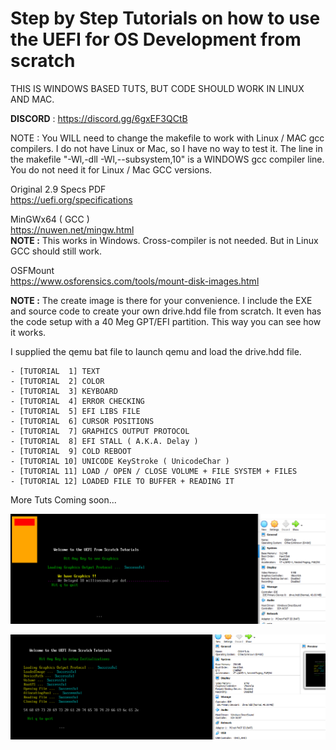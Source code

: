 # Step by Step Tutorials on how to use the UEFI for OS Development from scratch

THIS IS WINDOWS BASED TUTS, BUT CODE SHOULD WORK IN LINUX AND MAC.  

**DISCORD** : https://discord.gg/6gxEF3QCtB  

NOTE : You WILL need to change the makefile to work with Linux / MAC gcc compilers. I do not have Linux or Mac, so I have no way to test it. The line in the makefile "-Wl,-dll -Wl,--subsystem,10" is a WINDOWS gcc compiler line. You do not need it for Linux / Mac GCC versions.  

Original 2.9 Specs PDF  
https://uefi.org/specifications 

MinGWx64 ( GCC )  
https://nuwen.net/mingw.html  
**NOTE :** This works in Windows. Cross-compiler is not needed. But in Linux GCC should still work.  

OSFMount  
https://www.osforensics.com/tools/mount-disk-images.html  

**NOTE :** The create image is there for your convenience. I include the EXE and source code to create your own drive.hdd file from scratch. It even has the code setup with a 40 Meg GPT/EFI partition. This way you can see how it works.  

I supplied the qemu bat file to launch qemu and load the drive.hdd file.  

    - [TUTORIAL  1] TEXT  
    - [TUTORIAL  2] COLOR  
    - [TUTORIAL  3] KEYBOARD  
    - [TUTORIAL  4] ERROR CHECKING  
    - [TUTORIAL  5] EFI LIBS FILE 
    - [TUTORIAL  6] CURSOR POSITIONS 
    - [TUTORIAL  7] GRAPHICS OUTPUT PROTOCOL  
    - [TUTORIAL  8] EFI STALL ( A.K.A. Delay )    
    - [TUTORIAL  9] COLD REBOOT  
    - [TUTORIAL 10] UNICODE KeyStroke ( UnicodeChar )  
    - [TUTORIAL 11] LOAD / OPEN / CLOSE VOLUME + FILE SYSTEM + FILES  
    - [TUTORIAL 12] LOADED FILE TO BUFFER + READING IT 

More Tuts Coming soon...  


![Current Progress](progress.png)  

![Current Progress](progress2.png)  


